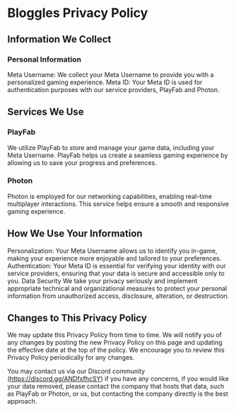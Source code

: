 # Bloggles Privacy Policy

## Information We Collect
### Personal Information
Meta Username: We collect your Meta Username to provide you with a personalized gaming experience.
Meta ID: Your Meta ID is used for authentication purposes with our service providers, PlayFab and Photon.
## Services We Use
### PlayFab
We utilize PlayFab to store and manage your game data, including your Meta Username. PlayFab helps us create a seamless gaming experience by allowing us to save your progress and preferences.

### Photon
Photon is employed for our networking capabilities, enabling real-time multiplayer interactions. This service helps ensure a smooth and responsive gaming experience.

## How We Use Your Information
Personalization: Your Meta Username allows us to identify you in-game, making your experience more enjoyable and tailored to your preferences.
Authentication: Your Meta ID is essential for verifying your identity with our service providers, ensuring that your data is secure and accessible only to you.
Data Security
We take your privacy seriously and implement appropriate technical and organizational measures to protect your personal information from unauthorized access, disclosure, alteration, or destruction.

## Changes to This Privacy Policy
We may update this Privacy Policy from time to time. We will notify you of any changes by posting the new Privacy Policy on this page and updating the effective date at the top of the policy. We encourage you to review this Privacy Policy periodically for any changes.

You may contact us via our Discord community (https://discord.gg/ANDfxfhcSY) if you have any concerns, if you would like your data removed, please contact the company that hosts that data, such as PlayFab or Photon, or us, but contacting the company directly is the best approach.

